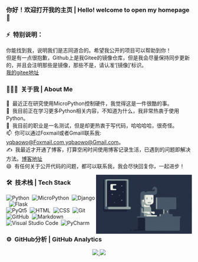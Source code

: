 ### 你好！欢迎打开我的主页 | Hello! welcome to open my homepage 👋
### ⚡ &nbsp;特别说明：
 你能找到我，说明我们是志同道合的。希望我公开的项目可以帮助到你！\
 但是有一点很抱歉，Github上是我Gitee的镜像仓库，但是我会尽量保持同步更新的，并且会注明那些是镜像，那些不是，请认准‘[镜像]’标识。\
 [我的gitee地址](https://gitee.com/yqbao)
 
### 👨🏻‍💻 &nbsp;关于我 | About Me

🔭 &nbsp;最近正在研究使用MicroPython控制硬件，我觉得这是一件很酷的事。\
🌱 &nbsp;我目前正在学习更多Python相关内容，不知道为什么，我非常热衷于使用Python。\
💬 &nbsp;我目前的职业是一名测试，但是却更热衷于写代码，哈哈哈哈，很奇怪。\
📫 &nbsp;你可以通过Foxmail或者Gmaill联系我: yqbaowo@Foxmail.com,yqbaowo@Gmail.com。\
✍️ &nbsp;我最近才开通了博客，打算空闲时间使用博客记录生活，已遇到的问题即解决方法。[博客地址](https://www.cnblogs.com/yqbaowo/)\
😄 &nbsp;有任何关于公开代码的问题，都可以联系我，我会尽快回复你，一起进步！

<img alt="Night Coding" width='260px' src="https://raw.githubusercontent.com/AVS1508/AVS1508/master/assets/Night-Coding.gif" align="right"/>

### 🛠 &nbsp;技术栈 | Tech Stack

![Python](https://img.shields.io/badge/-Python-05122A?style=flat&logo=python)&nbsp;
![MicroPython](https://img.shields.io/badge/-MicroPython-05122A?style=flat&logo=micropython)&nbsp;
![Django](https://img.shields.io/badge/-Django-05122A?style=flat&logo=django&logoColor=1572B6)&nbsp;
![Flask](https://img.shields.io/badge/-Flask-05122A?style=flat&logo=flask)&nbsp;\
![PyQt5](https://img.shields.io/badge/-PyQt5-05122A?style=flat&logo=Qt&logoColor=1572B6)&nbsp;
![HTML](https://img.shields.io/badge/-HTML-05122A?style=flat&logo=HTML5)&nbsp;
![CSS](https://img.shields.io/badge/-CSS-05122A?style=flat&logo=CSS3&logoColor=1572B6)&nbsp;
![Git](https://img.shields.io/badge/-Git-05122A?style=flat&logo=git)&nbsp;
![GitHub](https://img.shields.io/badge/-GitHub-05122A?style=flat&logo=github)&nbsp;
![Markdown](https://img.shields.io/badge/-Markdown-05122A?style=flat&logo=markdown)\
![Visual Studio Code](https://img.shields.io/badge/-Visual%20Studio%20Code-05122A?style=flat&logo=visual-studio-code&logoColor=007ACC)&nbsp;
![PyCharm](https://img.shields.io/badge/-PyCharm-05122A?style=flat&logo=PyCharm&logoColor=007ACC)&nbsp;


### ⚙️ &nbsp;GitHub分析 | GitHub Analytics
<p align="center">
<a href="https://github.com/YQBaobao">
  <img height="180em" src="https://github-readme-stats-eight-theta.vercel.app/api?username=YQBaobao&show_icons=true&theme=algolia&include_all_commits=true&count_private=true"/>
  <img height="180em" src="https://github-readme-stats-eight-theta.vercel.app/api/top-langs/?username=YQBaobao&layout=compact&langs_count=8&theme=algolia"/>
</a>
</p>

<!--
### 🤝🏻 &nbsp;联系我 | Connect with Me

<p align="center">
<a href="https://www.cnblogs.com/yqbaowo/"><img src="https://img.shields.io/badge/-cnblogs.com-3423A6?style=flat&logo=Google-Chrome&logoColor=white"/></a>
<a href="https://www.cnblogs.com/yqbaowo/"><img src="https://img.shields.io/badge/-cnblogs.com-3423A6?style=flat&logo=Google-Chrome&logoColor=white"/></a>
</p>
-->
